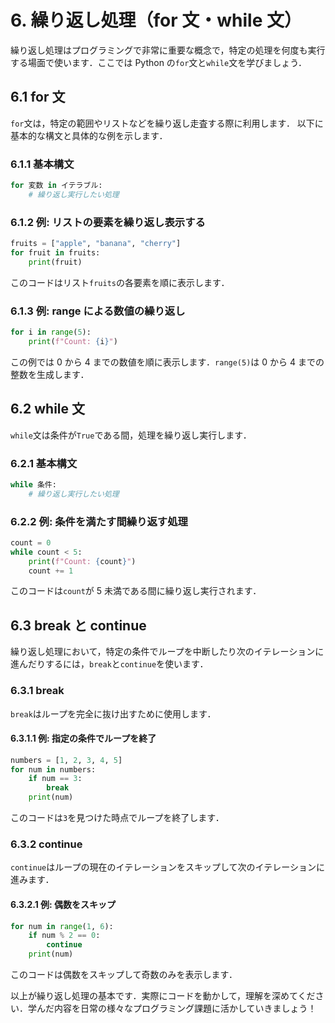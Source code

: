 # 6. 繰り返し処理（for 文・while 文）

繰り返し処理はプログラミングで非常に重要な概念で，特定の処理を何度も実行する場面で使います．ここでは Python の`for`文と`while`文を学びましょう．

## 6.1 for 文

`for`文は，特定の範囲やリストなどを繰り返し走査する際に利用します．
以下に基本的な構文と具体的な例を示します．

### 6.1.1 基本構文

```python
for 変数 in イテラブル:
    # 繰り返し実行したい処理
```

### 6.1.2 例: リストの要素を繰り返し表示する

```python
fruits = ["apple", "banana", "cherry"]
for fruit in fruits:
    print(fruit)
```

このコードはリスト`fruits`の各要素を順に表示します．

### 6.1.3 例: range による数値の繰り返し

```python
for i in range(5):
    print(f"Count: {i}")
```

この例では 0 から 4 までの数値を順に表示します．`range(5)`は 0 から 4 までの整数を生成します．

## 6.2 while 文

`while`文は条件が`True`である間，処理を繰り返し実行します．

### 6.2.1 基本構文

```python
while 条件:
    # 繰り返し実行したい処理
```

### 6.2.2 例: 条件を満たす間繰り返す処理

```python
count = 0
while count < 5:
    print(f"Count: {count}")
    count += 1
```

このコードは`count`が 5 未満である間に繰り返し実行されます．

## 6.3 break と continue

繰り返し処理において，特定の条件でループを中断したり次のイテレーションに進んだりするには，`break`と`continue`を使います．

### 6.3.1 break

`break`はループを完全に抜け出すために使用します．

#### 6.3.1.1 例: 指定の条件でループを終了

```python
numbers = [1, 2, 3, 4, 5]
for num in numbers:
    if num == 3:
        break
    print(num)
```

このコードは`3`を見つけた時点でループを終了します．

### 6.3.2 continue

`continue`はループの現在のイテレーションをスキップして次のイテレーションに進みます．

#### 6.3.2.1 例: 偶数をスキップ

```python
for num in range(1, 6):
    if num % 2 == 0:
        continue
    print(num)
```

このコードは偶数をスキップして奇数のみを表示します．

以上が繰り返し処理の基本です．実際にコードを動かして，理解を深めてください．学んだ内容を日常の様々なプログラミング課題に活かしていきましょう！
